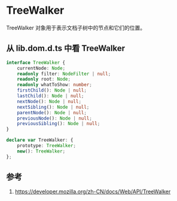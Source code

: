 # TreeWalker

TreeWalker 对象用于表示文档子树中的节点和它们的位置。

## 从 lib.dom.d.ts 中看 TreeWalker

```ts
interface TreeWalker {
    currentNode: Node;
    readonly filter: NodeFilter | null;
    readonly root: Node;
    readonly whatToShow: number;
    firstChild(): Node | null;
    lastChild(): Node | null;
    nextNode(): Node | null;
    nextSibling(): Node | null;
    parentNode(): Node | null;
    previousNode(): Node | null;
    previousSibling(): Node | null;
}

declare var TreeWalker: {
    prototype: TreeWalker;
    new(): TreeWalker;
};
```

## 参考

1. https://developer.mozilla.org/zh-CN/docs/Web/API/TreeWalker
